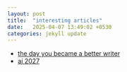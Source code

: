 ```yaml
---
layout: post
title:  "interesting articles"
date:   2025-04-07 13:49:02 +0530
categories: jekyll update
---
```

- [the day you became a better writer](https://dilbertblog.typepad.com/the_dilbert_blog/2007/06/the_day_you_bec.html)
- [ai 2027](https://ai-2027.com/)